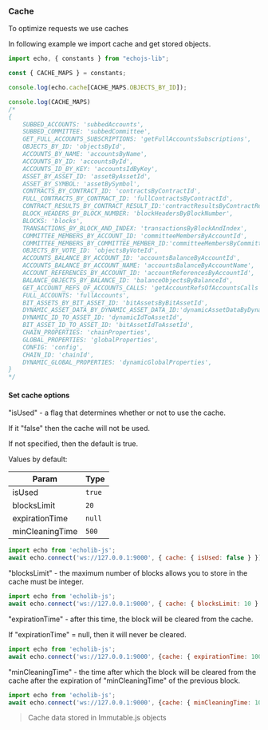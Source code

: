 ### Cache
To optimize requests we use caches

In following example we import cache and get stored objects.
```javascript
import echo, { constants } from "echojs-lib";

const { CACHE_MAPS } = constants;

console.log(echo.cache[CACHE_MAPS.OBJECTS_BY_ID]);

console.log(CACHE_MAPS)
/*
{
    SUBBED_ACCOUNTS: 'subbedAccounts',
    SUBBED_COMMITTEE: 'subbedCommittee',
    GET_FULL_ACCOUNTS_SUBSCRIPTIONS: 'getFullAccountsSubscriptions',
    OBJECTS_BY_ID: 'objectsById',
    ACCOUNTS_BY_NAME: 'accountsByName',
    ACCOUNTS_BY_ID: 'accountsById',
    ACCOUNTS_ID_BY_KEY: 'accountsIdByKey',
    ASSET_BY_ASSET_ID: 'assetByAssetId',
    ASSET_BY_SYMBOL: 'assetBySymbol',
    CONTRACTS_BY_CONTRACT_ID: 'contractsByContractId',
    FULL_CONTRACTS_BY_CONTRACT_ID: 'fullContractsByContractId',
    CONTRACT_RESULTS_BY_CONTRACT_RESULT_ID:'contractResultsByContractResultId',
    BLOCK_HEADERS_BY_BLOCK_NUMBER: 'blockHeadersByBlockNumber',
    BLOCKS: 'blocks',
    TRANSACTIONS_BY_BLOCK_AND_INDEX: 'transactionsByBlockAndIndex',
    COMMITTEE_MEMBERS_BY_ACCOUNT_ID: 'committeeMembersByAccountId',
    COMMITTEE_MEMBERS_BY_COMMITTEE_MEMBER_ID:'committeeMembersByCommitteeMemberId',
    OBJECTS_BY_VOTE_ID: 'objectsByVoteId',
    ACCOUNTS_BALANCE_BY_ACCOUNT_ID: 'accountsBalanceByAccountId',
    ACCOUNTS_BALANCE_BY_ACCOUNT_NAME: 'accountsBalanceByAccountName',
    ACCOUNT_REFERENCES_BY_ACCOUNT_ID: 'accountReferencesByAccountId',
    BALANCE_OBJECTS_BY_BALANCE_ID: 'balanceObjectsByBalanceId',
    GET_ACCOUNT_REFS_OF_ACCOUNTS_CALLS: 'getAccountRefsOfAccountsCalls',
    FULL_ACCOUNTS: 'fullAccounts',
    BIT_ASSETS_BY_BIT_ASSET_ID: 'bitAssetsByBitAssetId',
    DYNAMIC_ASSET_DATA_BY_DYNAMIC_ASSET_DATA_ID:'dynamicAssetDataByDynamicAssetDataId',
    DYNAMIC_ID_TO_ASSET_ID: 'dynamicIdToAssetId',
    BIT_ASSET_ID_TO_ASSET_ID: 'bitAssetIdToAssetId',
    CHAIN_PROPERTIES: 'chainProperties',
    GLOBAL_PROPERTIES: 'globalProperties',
    CONFIG: 'config',
    CHAIN_ID: 'chainId',
    DYNAMIC_GLOBAL_PROPERTIES: 'dynamicGlobalProperties',
}
*/
```

#### Set cache options

"isUsed" - a flag that determines whether or not to use the cache.

If it "false" then the cache will not be used.

If not specified, then the default is true.

Values by default: 

| Param | Type |
| --- | --- |
| isUsed | <code>true</code> |
| blocksLimit | <code>20</code> |
| expirationTime | <code>null</code> |
| minCleaningTime | <code>500</code> |

```javascript
import echo from 'echolib-js';
await echo.connect('ws://127.0.0.1:9000', { cache: { isUsed: false } });
```

"blocksLimit" - the maximum number of blocks allows you to store in the cache must be integer.

```javascript
import echo from 'echolib-js';
await echo.connect('ws://127.0.0.1:9000', { cache: { blocksLimit: 10 } });
```

"expirationTime" - after this time, the block will be cleared from the cache.

If "expirationTime" = null, then it will never be cleared.

```javascript
import echo from 'echolib-js';
await echo.connect('ws://127.0.0.1:9000', {cache: { expirationTime: 1000 } });
```

"minCleaningTime" - the time after which the block will be cleared from the cache
after the expiration of "minCleaningTime" of the previous block.

```javascript
import echo from 'echolib-js';
await echo.connect('ws://127.0.0.1:9000', {cache: { minCleaningTime: 1000 } });
```

> Cache data stored in Immutable.js objects



